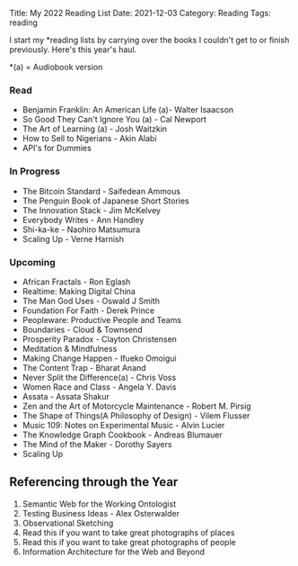 Title: My 2022 Reading List
Date: 2021-12-03
Category: Reading
Tags: reading

I start my *reading lists by carrying over the books I couldn't get to or finish previously. Here's this year's haul. 

*(a) = Audiobook version

### Read
- Benjamin Franklin: An American Life (a)- Walter Isaacson
- So Good They Can't Ignore You (a) - Cal Newport
- The Art of Learning (a) - Josh Waitzkin
- How to Sell to Nigerians - Akin Alabi
- API's for Dummies

### In Progress
- The Bitcoin Standard - Saifedean Ammous
- The Penguin Book of Japanese Short Stories
- The Innovation Stack - Jim McKelvey
- Everybody Writes - Ann Handley
- Shi-ka-ke - Naohiro Matsumura
- Scaling Up - Verne Harnish

### Upcoming 
- African Fractals - Ron Eglash
- Realtime: Making Digital China
- The Man God Uses - Oswald J Smith
- Foundation For Faith - Derek Prince
- Peopleware: Productive People and Teams 
- Boundaries - Cloud & Townsend
- Prosperity Paradox - Clayton Christensen
- Meditation & Mindfulness
- Making Change Happen - Ifueko Omoigui
- The Content Trap - Bharat Anand
- Never Split the Difference(a) - Chris Voss
- Women Race and Class - Angela Y. Davis
- Assata - Assata Shakur
- Zen and the Art of Motorcycle Maintenance - Robert M. Pirsig
- The Shape of Things(A Philosophy of Design) - Vilem Flusser
- Music 109: Notes on Experimental Music - Alvin Lucier
- The Knowledge Graph Cookbook - Andreas Blumauer
- The Mind of the Maker - Dorothy Sayers
- Scaling Up

## Referencing through the Year

1. Semantic Web for the Working Ontologist
2. Testing Business Ideas - Alex Osterwalder
3. Observational Sketching
4. Read this if you want to take great photographs of places
5. Read this if you want to take great photographs of people
6. Information Architecture for the Web and Beyond
